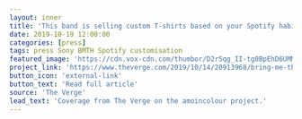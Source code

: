 ```yaml
---
layout: inner
title: 'This band is selling custom T-shirts based on your Spotify habits'
date: 2019-10-19 12:00:00
categories: [press]
tags: press Sony BMTH Spotify customisation
featured_image: 'https://cdn.vox-cdn.com/thumbor/D2rSqg_II-tg0BpEhD6UMMaG2kQ=/0x0:1768x1041/1820x1213/filters:focal(743x380:1025x662):format(webp)/cdn.vox-cdn.com/uploads/chorus_image/image/65465393/Screenshot_2019_10_10_at_15.41.50.0.png'
project_link: 'https://www.theverge.com/2019/10/14/20913968/bring-me-the-horizon-spotify-custom-band-merchandise-data-amo-album'
button_icon: 'external-link'
button_text: 'Read full article'
source: 'The Verge'
lead_text: 'Coverage from The Verge on the amoincolour project.'
---
```

